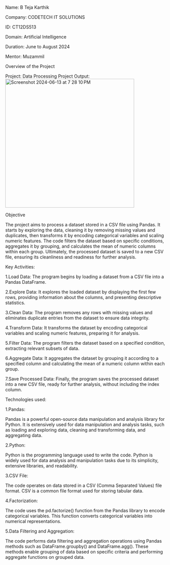 Name: B Teja Karthik

Company: CODETECH IT SOLUTIONS

ID: CT12DS513

Domain: Artificial Intelligence

Duration: June to August 2024

Mentor: Muzammil

Overview of the Project

Project: Data Processing
Project Output: <img width="406" alt="Screenshot 2024-06-13 at 7 28 10 PM" src="https://github.com/Karthik2828/CODETECH-task1/assets/116016314/216e4ff9-a968-4ce7-9ff4-0213ca1ad9c6">

Objective

The project aims to process a dataset stored in a CSV file using Pandas. It starts by exploring the data, cleaning it by removing missing values and duplicates, then transforms it by encoding categorical variables and scaling numeric features. The code filters the dataset based on specific conditions, aggregates it by grouping, and calculates the mean of numeric columns within each group. Ultimately, the processed dataset is saved to a new CSV file, ensuring its cleanliness and readiness for further analysis.

Key Activities:

1.Load Data: The program begins by loading a dataset from a CSV file into a Pandas DataFrame.

2.Explore Data: It explores the loaded dataset by displaying the first few rows, providing information about the columns, and presenting descriptive statistics.

3.Clean Data: The program removes any rows with missing values and eliminates duplicate entries from the dataset to ensure data integrity.

4.Transform Data: It transforms the dataset by encoding categorical variables and scaling numeric features, preparing it for analysis.

5.Filter Data: The program filters the dataset based on a specified condition, extracting relevant subsets of data.

6.Aggregate Data: It aggregates the dataset by grouping it according to a specified column and calculating the mean of a numeric column within each group.

7.Save Processed Data: Finally, the program saves the processed dataset into a new CSV file, ready for further analysis, without including the index column.


Technologies used:

1.Pandas: 

Pandas is a powerful open-source data manipulation and analysis library for Python. It is extensively used for data manipulation and analysis tasks, such as loading and exploring data, cleaning and transforming data, and aggregating data.

2.Python: 

Python is the programming language used to write the code. Python is widely used for data analysis and manipulation tasks due to its simplicity, extensive libraries, and readability.

3.CSV File:

The code operates on data stored in a CSV (Comma Separated Values) file format. CSV is a common file format used for storing tabular data.

4.Factorization:

The code uses the pd.factorize() function from the Pandas library to encode categorical variables. This function converts categorical variables into numerical representations.

5.Data Filtering and Aggregation: 

The code performs data filtering and aggregation operations using Pandas methods such as DataFrame.groupby() and DataFrame.agg(). These methods enable grouping of data based on specific criteria and performing aggregate functions on grouped data.

